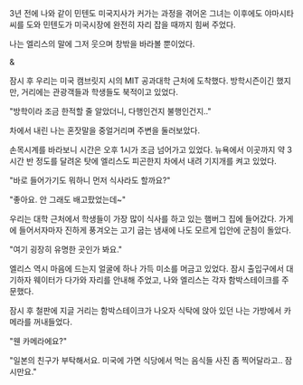 3년 전에 나와 같이 민텐도 미국지사가 커가는 과정을 겪어온 그녀는 이후에도 야마시타씨를 도와 민텐도가 미국시장에 완전히 자리 잡을 때까지 힘써 주었다.

나는 엘리스의 말에 그저 웃으며 창밖을 바라볼 뿐이었다.

&

잠시 후 우리는 미국 캠브릿지 시의 MIT 공과대학 근처에 도착했다. 방학시즌이긴 했지만, 거리에는 관광객들과 학생들도 북적이고 있었다. 

"방학이라 조금 한적할 줄 알았더니, 다행인건지 불행인건지.."

차에서 내린 나는 혼잣말을 중얼거리며 주변을 둘러보았다. 

손목시계를 바라보니 시간은 오후 1시가 조금 넘어가고 있었다. 뉴욕에서 이곳까지 약 3시간 반 정도를 달려온 탓에 엘리스도 피곤한지 차에서 내려 기지개를 켜고 있었다.

"바로 들어가기도 뭐하니 먼저 식사라도 할까요?"

"좋아요. 안 그래도 배고팠었는데~"

우리는 대학 근처에서 학생들이 가장 많이 식사를 하고 있는 햄버그 집에 들어갔다. 가게에 들어서자마자 진하게 풍겨오는 고기 굽는 냄새에 나도 모르게 입안에 군침이 돌았다.

"여기 굉장히 유명한 곳인가 봐요."

엘리스 역시 마음에 드는지 얼굴에 하나 가득 미소를 머금고 있었다. 잠시 출입구에서 대기하자 웨이터가 다가와 자리를 안내해 주었고, 나와 엘리스는 각자 함박스테이크를 주문했다.

잠시 후 철판에 지글 거리는 함박스테이크가 나오자 식탁에 앉아 있던 나는 가방에서 카메라를 꺼내들었다.

"웬 카메라에요?"

"일본의 친구가 부탁해서요. 미국에 가면 식당에서 먹는 음식들 사진 좀 찍어달라고.. 잠시만요."